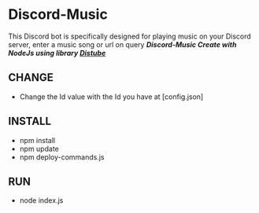 # Discord-Music
This Discord bot is specifically designed for playing music on your Discord server, enter a music song or url on query
***Discord-Music Create with NodeJs using library [Distube]("https://github.com/skick1234/DisTube")***
## CHANGE
- Change the Id value with the Id you have at [config.json]
## INSTALL
- npm install
- npm update
- npm deploy-commands.js
## RUN
- node index.js
